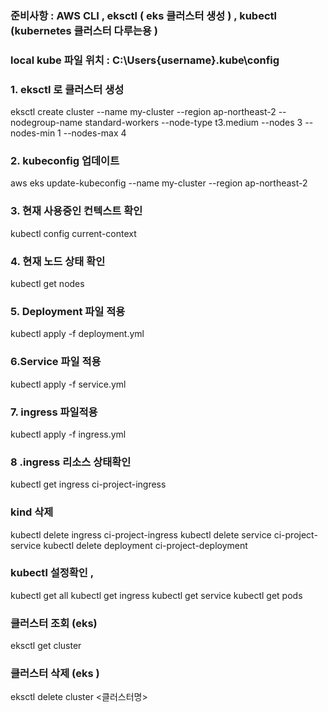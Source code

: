 ### 준비사항 : AWS CLI ,  eksctl ( eks 클러스터 생성 ) , kubectl (kubernetes 클러스터 다루는용 )
### local kube 파일 위치 : C:\Users\{username}\.kube\config

### 1. eksctl 로 클러스터 생성 
eksctl create cluster --name my-cluster --region ap-northeast-2 --nodegroup-name standard-workers --node-type t3.medium --nodes 3 --nodes-min 1 --nodes-max 4

### 2. kubeconfig 업데이트
aws eks update-kubeconfig --name my-cluster --region ap-northeast-2

### 3. 현재  사용중인 컨텍스트 확인
kubectl config current-context

### 4. 현재 노드 상태 확인
kubectl get nodes

### 5. Deployment 파일 적용
kubectl apply -f deployment.yml

### 6.Service 파일 적용
kubectl apply -f service.yml

### 7. ingress 파일적용 
kubectl apply -f ingress.yml

### 8 .ingress 리소스 상태확인
kubectl get ingress ci-project-ingress

### kind 삭제
kubectl delete ingress ci-project-ingress
kubectl delete service ci-project-service
kubectl delete deployment ci-project-deployment


### kubectl 설정확인 , 
kubectl get all
kubectl get ingress
kubectl get service
kubectl get pods


### 클러스터 조회 (eks)
eksctl get cluster

### 클러스터 삭제 (eks )
eksctl delete cluster <클러스터명>
